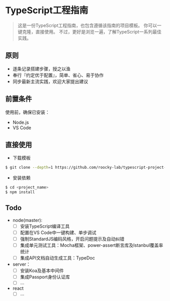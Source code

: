 # TypeScript工程指南

> 这是一份TypeScript工程指南，也包含遵循该指南的项目模板。
> 你可以一键克隆，直接使用。
> 不过，更好是浏览一遍，了解TypeScript一系列最佳实践。

## 原则

- 逐条记录搭建步骤，授之以渔
- 奉行『约定优于配置』，简单、省心、易于协作
- 同步最新主流实践，欢迎大家提出建议

## 前置条件

使用前，确保已安装：
- Node.js
- VS Code

## 直接使用

- 下载模板
```bash
$ git clone --depth=1 https://github.com/roocky-lab/typescript-project-guidelines.git <project_name>
```

- 安装依赖
```bash
$ cd <project_name>
$ npm install
```

## Todo

- node(master):
  - [ ] 安装TypeScript编译工具
  - [ ] 配置在VS Code中一键构建、单步调试
  - [ ] 强制StandardJS编码风格，开启问题提示及自动纠错
  - [ ] 集成单元测试工具：Mocha框架、power-assert断言库及Istanbul覆盖率统计
  - [ ] 集成API文档自动生成工具：TypeDoc

- server：
  - [ ] 安装Koa及基本中间件
  - [ ] 集成Passport身份认证库
  - [ ] ...

- react
  - [ ] ...
